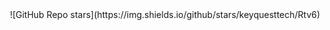 <div align="center" >
 ![GitHub Repo stars](https://img.shields.io/github/stars/keyquesttech/Rtv6) 
</div>
